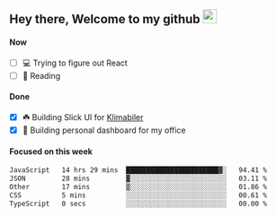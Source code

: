 ## Hey there, Welcome to my github <img src="https://media.giphy.com/media/hvRJCLFzcasrR4ia7z/giphy.gif" width="25px">

#### Now
- [ ] 💻 Trying to figure out React
- [ ] 📕 Reading

#### Done
- [x] ☘️ Building Slick UI for [Klimabiler](https://klimabiler.dk)
- [x] 🚀 Building personal dashboard for my office
 
 #### Focused on this week
<!--START_SECTION:waka-->

```txt
JavaScript   14 hrs 29 mins  ███████████████████████▓░   94.41 %
JSON         28 mins         ▓░░░░░░░░░░░░░░░░░░░░░░░░   03.11 %
Other        17 mins         ▒░░░░░░░░░░░░░░░░░░░░░░░░   01.86 %
CSS          5 mins          ░░░░░░░░░░░░░░░░░░░░░░░░░   00.61 %
TypeScript   0 secs          ░░░░░░░░░░░░░░░░░░░░░░░░░   00.00 %
```

<!--END_SECTION:waka-->

